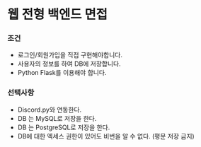 # 웹 전형 백엔드 면접

### 조건
  * 로그인/회원가입을 직접 구현해야합니다.
  * 사용자의 정보를 하여 DB에 저장합니다.
  * Python Flask를 이용해야 합니다.

### 선택사항
  * Discord.py와 연동한다.
  * DB 는 MySQL로 저장을 한다.
  * DB 는 PostgreSQL로 저장을 한다.
  * DB에 대한 엑세스 권한이 있어도 비번을 알 수 없다. (평문 저장 금지)